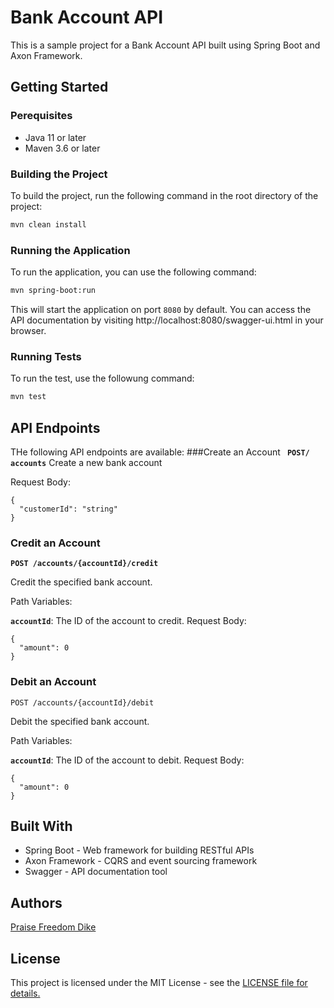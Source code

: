 # Bank Account API
This is a sample project for a Bank Account API built using Spring Boot and Axon Framework.

## Getting Started

### Perequisites
- Java 11 or later
- Maven 3.6 or later

### Building the Project
To build the project, run the following command in the root directory  of the project:

```sh 
mvn clean install 
```

### Running the Application
To run the application, you can use the following command:
```sh
mvn spring-boot:run
```
This will start the application on port `8080` by default. You can access the API documentation by visiting http://localhost:8080/swagger-ui.html in your browser. 

### Running Tests
To run the test, use the followung command:
```sh
mvn test 
```
## API Endpoints
THe following API endpoints are available:
###Create an Account
**` POST/ accounts`**
Create a new bank account

Request Body:
```
{
  "customerId": "string"
}
```
### Credit an Account
**`POST /accounts/{accountId}/credit`**

Credit the specified bank account.

Path Variables:

**`accountId`**: The ID of the account to credit.
Request Body:
```
{
  "amount": 0
}
```
### Debit an Account
`POST /accounts/{accountId}/debit`

Debit the specified bank account.

Path Variables:

**`accountId`**: The ID of the account to debit.
Request Body:
```
{
  "amount": 0
}
```
## Built With
- Spring Boot - Web framework for building RESTful APIs
- Axon Framework - CQRS and event sourcing framework
- Swagger - API documentation tool

## Authors
<a href="#github.com/freedompraise" >Praise Freedom Dike</a>

## License
This project is licensed under the MIT License - see the <a href="https://chat.openai.com/chat/LICENSE">LICENSE file for details.</a>




